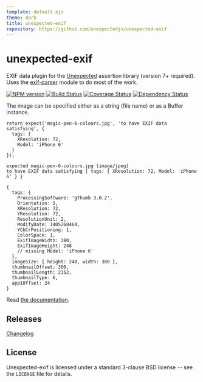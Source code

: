 ```yaml
---
template: default.ejs
theme: dark
title: unexpected-exif
repository: https://github.com/unexpectedjs/unexpected-exif
---
```


# unexpected-exif

EXIF data plugin for the [Unexpected](https://unexpected.js.org/) assertion library (version 7+ required). Uses the [exif-parser](https://github.com/bwindels/exif-parser) module to do most of the work.

[![NPM version](https://badge.fury.io/js/unexpected-exif.svg)](http://badge.fury.io/js/unexpected-exif)
[![Build Status](https://travis-ci.org/unexpectedjs/unexpected-exif.svg?branch=master)](https://travis-ci.org/unexpectedjs/unexpected-exif)
[![Coverage Status](https://coveralls.io/repos/unexpectedjs/unexpected-exif/badge.svg)](https://coveralls.io/r/unexpectedjs/unexpected-exif)
[![Dependency Status](https://david-dm.org/unexpectedjs/unexpected-exif.svg)](https://david-dm.org/unexpectedjs/unexpected-exif)

The image can be specified either as a string (file name) or as a Buffer instance.

```js#async:true
return expect('magic-pen-6-colours.jpg', 'to have EXIF data satisfying', {
  tags: {
    XResolution: 72,
    Model: 'iPhone 6'
  }
});
```

```output
expected magic-pen-6-colours.jpg (image/jpeg)
to have EXIF data satisfying { tags: { XResolution: 72, Model: 'iPhone 6' } }

{
  tags: {
    ProcessingSoftware: 'gThumb 3.0.2',
    Orientation: 1,
    XResolution: 72,
    YResolution: 72,
    ResolutionUnit: 2,
    ModifyDate: 1405268464,
    YCbCrPositioning: 1,
    ColorSpace: 1,
    ExifImageWidth: 380,
    ExifImageHeight: 248
    // missing Model: 'iPhone 6'
  },
  imageSize: { height: 248, width: 380 },
  thumbnailOffset: 300,
  thumbnailLength: 2152,
  thumbnailType: 6,
  app1Offset: 24
}
```

Read [the documentation](http://unexpected.js.org/unexpected-exif/).

## Releases

[Changelog](https://github.com/unexpectedjs/unexpected-exif/blob/master/CHANGELOG.md)

## License

Unexpected-exif is licensed under a standard 3-clause BSD license -- see
the `LICENSE` file for details.
